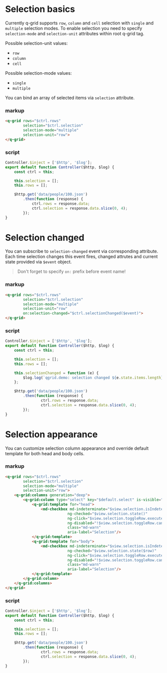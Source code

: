 # Selection basics
Currently q-grid supports `row`, `column` and `cell` selection with `single` and `multiple` selection modes. 
To enable selection you need to specify `selection-mode` and `selection-unit` attributes within root q-grid tag.

Possible selection-unit values:
- `row`
- `column`
- `cell`

Possible selection-mode values:
- `single`
- `multiple`

You can bind an array of selected items via `selection` attribute. 

### markup
```html
<q-grid rows="$ctrl.rows"
        selection="$ctrl.selection"
        selection-mode="multiple"
        selection-unit="row">
</q-grid>
```
### script
```javascript
Controller.$inject = ['$http', '$log'];
export default function Controller($http, $log) {
	const ctrl = this;

	this.selection = [];
	this.rows = [];

	$http.get('data/people/100.json')
		.then(function (response) {
			ctrl.rows = response.data;
			ctrl.selection = response.data.slice(0, 4);
		});
}
```

# Selection changed

You can subscribe to `selection-changed` event via corresponding attribute. Each time selection changes this event fires, changed attrutes and current state provided via `$event` object.

> Don't forget to specify `on:` prefix before event name! 

### markup
```html
<q-grid rows="$ctrl.rows"
        selection="$ctrl.selection"
        selection-mode="multiple"
        selection-unit="row"
        on:selection-changed="$ctrl.selectionChanged($event)">
</q-grid>
```
### script
```javascript
Controller.$inject = ['$http', '$log'];
export default function Controller($http, $log) {
	const ctrl = this;

	this.selection = [];
	this.rows = [];

	this.selectionChanged = function (e) {
		$log.log(`qgrid.demo: selection changed ${e.state.items.length} on ${e.state.unit} unit and ${e.state.mode} mode`);
	};

	$http.get('data/people/100.json')
		.then(function (response) {
				ctrl.rows = response.data;
				ctrl.selection = response.data.slice(0, 4);
		});
}
```

# Selection appearance

You can customize selection column appearance and override default template for both head and body cells.

### markup
```html
<q-grid rows="$ctrl.rows"
        selection="$ctrl.selection"
        selection-mode="multiple"
        selection-unit="row">
	<q-grid:columns generation="deep">
		<q-grid:column type="select" key="$default.select" is-visible="true">
			<q-grid:template for="head">
				<md-checkbox md-indeterminate="$view.selection.isIndeterminate()"
							ng-checked="$view.selection.state()"
							ng-click="$view.selection.toggleRow.execute()"
							ng-disabled="!$view.selection.toggleRow.canExecute()"
							class="md-warn"
							aria-label="Selection"/>
			</q-grid:template>
			<q-grid:template for="body">
				<md-checkbox md-indeterminate="$view.selection.isIndeterminate($row)"
							ng-checked="$view.selection.state($row)"
							ng-click="$view.selection.toggleRow.execute($row)"
							ng-disabled="!$view.selection.toggleRow.canExecute($row)"
							class="md-warn"
							aria-label="Selection"/>
			</q-grid:template>
		</g-grid:column>
	</q-grid:columns>
</q-grid>
```
### script
```javascript
Controller.$inject = ['$http', '$log'];
export default function Controller($http, $log) {
	const ctrl = this;

	this.selection = [];
	this.rows = [];

	$http.get('data/people/100.json')
		.then(function (response) {
				ctrl.rows = response.data;
				ctrl.selection = response.data.slice(0, 4);
		});
}
```
